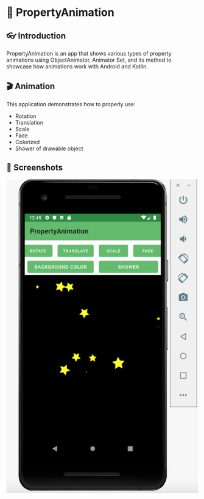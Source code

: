 :cartwheeling: PropertyAnimation 
============================================================================

:eyeglasses: Introduction
------------

PropertyAnimation is an app that shows various types of property animations using
ObjectAnimator, Animator Set, and its method to showcase how animations work with 
Android and Kotlin.

:clapper: Animation
------------

This application demonstrates how to properly use:

- Rotation
- Translation
- Scale
- Fade
- Colorized
- Shower of drawable object

## :camera_flash: Screenshots

![Screenshot 1](screenshots/animation1.png)


